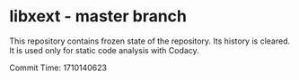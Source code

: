 # libxext - master branch

This repository contains frozen state of the repository.
Its history is cleared. It is used only for static code
analysis with Codacy.

Commit Time: 1710140623